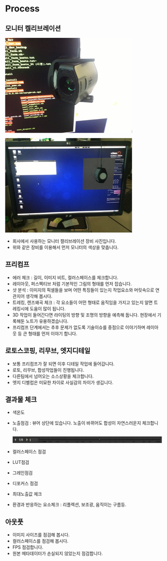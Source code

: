 # Process

## 모니터 켈리브레이션

![](../.gitbook/assets/mntcal01.png)

![](../.gitbook/assets/mntcal02.png)

* 회사에서 사용하는 모니터 캘리브레이션 장비 사진입니다.
* 위와 같은 장비를 이용해서 먼저 모니터의 색상을 맞춥니다.

## 프리컴프

* 에러 체크 : 길이, 이미지 비트, 컬러스페이스를 체크합니다.
* 레이아웃, 퍼스펙티브 처럼 기본적인 그림의 형태를 먼저 잡습니다.
* 샷 분석 : 이미지의 픽셀들을 보며 어떤 특징들이 있는지 작업요소와 머릿속으로 연관지어 생각해 봅시다.
* 트레킹, 렌즈왜곡 체크 : 각 요소들이 어떤 형태로 움직임을 가지고 있는지 알면 트레킹시에 도움이 많이 됩니다.
* 3D 작업이 들어간다면 라이팅의 방향 및 조명의 방향을 예측해 둡니다. 현장에서 기록해둔 노트가 유용하겠습니다.
* 프리컴프 단계에서는 추후 문제가 없도록 기술이슈를 중점으로 이야기하며 레이아웃 등 큰 형태를 먼저 이야기 합니다.

## 로토스코핑, 리무브, 엣지디테일

* 보통 프리컴프가 잘 되면 이후 디테일 작업에 들어갑니다.
* 로토, 리무브, 합성작업들이 진행됩니다.
* 다른팀에서 넘어오는 소스상황을 체크합니다.
* 엣지 디벨럽은 미묘한 차이로 사실감의 차이가 생깁니다.

## 결과물 체크

* 색온도
* 노출점검 : 뷰어 상단에 있습니다. 노출이 바뀌어도 합성이 자연스러운지 체크합니다.

  ![](../.gitbook/assets/nuke_exposure.png)

* 컬러스페이스 점검
* LUT점검
* 그레인점검
* 디포커스 점검
* 최대노출값 체크
* 환경과 반응하는 요소체크 : 리플렉션, 보조광, 움직이는 구름등.

## 아웃풋

* 이미지 사이즈를 점검해 봅시다.
* 컬러스페이스를 점검해 봅시다.
* FPS 점검합니다.
* 원본 메타데이터가 손실되지 않았는지 점검합니다.


